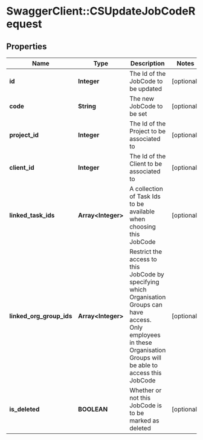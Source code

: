 # SwaggerClient::CSUpdateJobCodeRequest

## Properties
Name | Type | Description | Notes
------------ | ------------- | ------------- | -------------
**id** | **Integer** | The Id of the JobCode to be updated | [optional] 
**code** | **String** | The new JobCode to be set | [optional] 
**project_id** | **Integer** | The Id of the Project to be associated to | [optional] 
**client_id** | **Integer** | The Id of the Client to be associated to | [optional] 
**linked_task_ids** | **Array&lt;Integer&gt;** | A collection of Task Ids to be available when choosing this JobCode | [optional] 
**linked_org_group_ids** | **Array&lt;Integer&gt;** | Restrict the access to this JobCode by specifying which Organisation Groups can have access.  Only employees in these Organisation Groups will be able to access this JobCode | [optional] 
**is_deleted** | **BOOLEAN** | Whether or not this JobCode is to be marked as deleted | [optional] 


